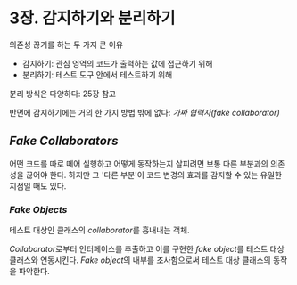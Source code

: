 # 3장. 감지하기와 분리하기

의존성 끊기를 하는 두 가지 큰 이유

* 감지하기: 관심 영역의 코드가 출력하는 값에 접근하기 위해
* 분리하기: 테스트 도구 안에서 테스트하기 위해

분리 방식은 다양하다: 25장 참고

반면에 감지하기에는 거의 한 가지 방법 밖에 없다: *가짜 협력자(fake collaborator)*

## *Fake Collaborators*

어떤 코드를 따로 떼어 실행하고 어떻게 동작하는지 살피려면 보통 다른 부분과의 의존성을 끊어야 한다. 하지만 그 '다른 부분'이 코드 변경의 효과를 감지할 수 있는 유일한 지점일 때도 있다.

### *Fake Objects*

테스트 대상인 클래스의 *collaborator*를 흉내내는 객체.

*Collaborator*로부터 인터페이스를 추출하고 이를 구현한 *fake object*를 테스트 대상 클래스와 연동시킨다. *Fake object*의 내부를 조사함으로써 테스트 대상 클래스의 동작을 파악한다.

### 
